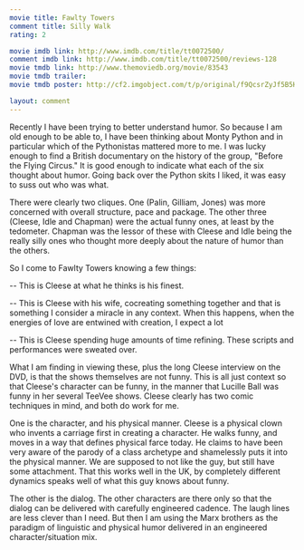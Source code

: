 ```yaml
---
movie title: Fawlty Towers
comment title: Silly Walk
rating: 2

movie imdb link: http://www.imdb.com/title/tt0072500/
comment imdb link: http://www.imdb.com/title/tt0072500/reviews-128
movie tmdb link: http://www.themoviedb.org/movie/83543
movie tmdb trailer: 
movie tmdb poster: http://cf2.imgobject.com/t/p/original/f9QcsrZyJf5B5Hcz8ySCbqweuN9.jpg

layout: comment
---
```


Recently I have been trying to better understand humor. So because I am old enough to be able to, I have been thinking about Monty Python and in particular which of the Pythonistas mattered more to me. I was lucky enough to find a British documentary on the history of the group, "Before the Flying Circus." It is good enough to indicate what each of the six thought about humor. Going back over the Python skits I liked, it was easy to suss out who was what.

There were clearly two cliques. One (Palin, Gilliam, Jones) was more concerned with overall structure, pace and package. The other three (Cleese, Idle and Chapman) were the actual funny ones, at least by the tedometer. Chapman was the lessor of these with Cleese and Idle being the really silly ones who thought more deeply about the nature of humor than the others.

So I come to Fawlty Towers knowing a few things:

-- This is Cleese at what he thinks is his finest.

-- This is Cleese with his wife, cocreating something together and that is something I consider a miracle in any context. When this happens, when the energies of love are entwined with creation, I expect a lot

-- This is Cleese spending huge amounts of time refining. These scripts and performances were sweated over.

What I am finding in viewing these, plus the long Cleese interview on the DVD, is that the shows themselves are not funny. This is all just context so that Cleese's character can be funny, in the manner that Lucille Ball was funny in her several TeeVee shows. Cleese clearly has two comic techniques in mind, and both do work for me.

One is the character, and his physical manner. Cleese is a physical clown who invents a carriage first in creating a character. He walks funny, and moves in a way that defines physical farce today. He claims to have been very aware of the parody of a class archetype and shamelessly puts it into the physical manner. We are supposed to not like the guy, but still have some attachment. That this works well in the UK, by completely different dynamics speaks well of what this guy knows about funny.

The other is the dialog. The other characters are there only so that the dialog can be delivered with carefully engineered cadence. The laugh lines are less clever than I need. But then I am using the Marx brothers as the paradigm of linguistic and physical humor delivered in an engineered character/situation mix.